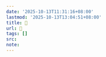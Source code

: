 ```yaml
---
date: '2025-10-13T11:31:16+08:00'
lastmod: '2025-10-13T13:04:51+08:00'
title: 󰨶
url: 󰨶
tags: []
src:
note:
---
```

